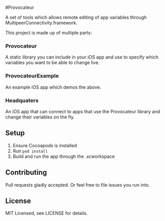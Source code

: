 #Provocateur

A set of tools which allows remote editing of app variables through MultipeerConnectivity.framework.

This project is made up of multiple parts:

### Provocateur
A static library you can include in your iOS app and use to specify which variables you want to be able to change live.

### ProvocateurExample
An example iOS app which demos the above.

### Headquaters
An iOS app that can connect to apps that use the Provocateur library and change their variables on the fly.

## Setup

1. Ensure Cocoapods is installed
1. Run `pod install`
1. Build and run the app through the .xcworkspace

## Contributing

Pull requests gladly accepted. Or feel free to file issues you run into.

## License

MIT Licensed, see LICENSE for details.
